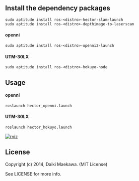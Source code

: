 ## Install the dependency packages


    sudo aptitude install ros-<distro>-hector-slam-launch
    sudo aptitude install ros-<distro>-depthimage-to-laserscan

#### openni

    sudo aptitude install ros-<distro>-openni2-launch
    
#### UTM-30LX

    sudo aptitude install ros-<distro>-hokuyo-node

## Usage

#### openni

    roslaunch hector_openni.launch
    
#### UTM-30LX

    roslaunch hector_hokuyo.launch

[![rviz](http://img.youtube.com/vi/xo64T0jgKKQ/0.jpg)](https://www.youtube.com/watch?v=xo64T0jgKKQ)

## License

Copyright (c) 2014, Daiki Maekawa. (MIT License)

See LICENSE for more info.
